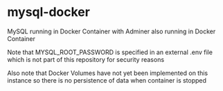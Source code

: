 # mysql-docker
MySQL running in Docker Container with Adminer also running in Docker Container

Note that MYSQL_ROOT_PASSWORD is specified in an external .env file which is not part of this repository for security reasons

Also note that Docker Volumes have not yet been implemented on this instance so there is no persistence of data when container is stopped
